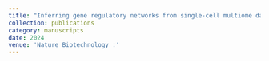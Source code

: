 ```yaml
---
title: "Inferring gene regulatory networks from single-cell multiome data using atlas-scale external data."
collection: publications
category: manuscripts
date: 2024
venue: 'Nature Biotechnology :'
---
```

